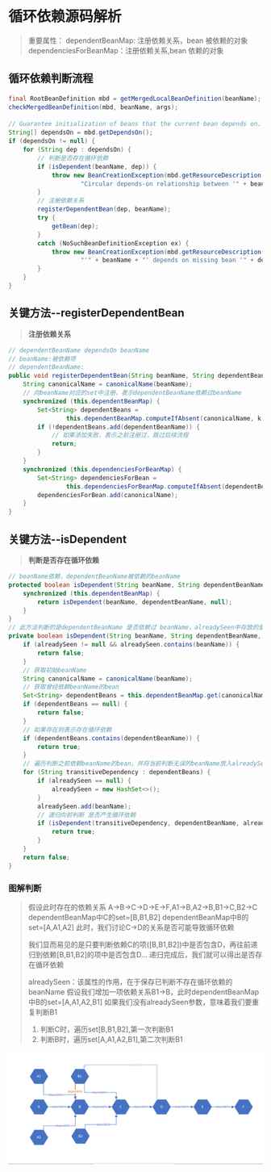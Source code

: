 # 循环依赖源码解析
> 重要属性：
> dependentBeanMap: 注册依赖关系，bean 被依赖的对象
> dependenciesForBeanMap：注册依赖关系,bean 依赖的对象
>
## 循环依赖判断流程
```java
final RootBeanDefinition mbd = getMergedLocalBeanDefinition(beanName);
checkMergedBeanDefinition(mbd, beanName, args);

// Guarantee initialization of beans that the current bean depends on.
String[] dependsOn = mbd.getDependsOn();
if (dependsOn != null) {
    for (String dep : dependsOn) {
        // 判断是否存在循环依赖
        if (isDependent(beanName, dep)) {
            throw new BeanCreationException(mbd.getResourceDescription(), beanName,
                    "Circular depends-on relationship between '" + beanName + "' and '" + dep + "'");
        }
        // 注册依赖关系
        registerDependentBean(dep, beanName);
        try {
            getBean(dep);
        }
        catch (NoSuchBeanDefinitionException ex) {
            throw new BeanCreationException(mbd.getResourceDescription(), beanName,
                    "'" + beanName + "' depends on missing bean '" + dep + "'", ex);
        }
    }
}
```

## 关键方法--registerDependentBean
> **注册依赖关系**
```java
// dependentBeanName dependsOn beanName
// beanName:被依赖项
// dependentBeanName:
public void registerDependentBean(String beanName, String dependentBeanName) {
    String canonicalName = canonicalName(beanName);
    // 向beanName对应的set中注册，表示dependentBeanName依赖过beanName
    synchronized (this.dependentBeanMap) {
        Set<String> dependentBeans =
                this.dependentBeanMap.computeIfAbsent(canonicalName, k -> new LinkedHashSet<>(8));
        if (!dependentBeans.add(dependentBeanName)) {
            // 如果添加失败，表示之前注册过，跳过后续流程
            return;
        }
    }
    synchronized (this.dependenciesForBeanMap) {
        Set<String> dependenciesForBean =
                this.dependenciesForBeanMap.computeIfAbsent(dependentBeanName, k -> new LinkedHashSet<>(8));
        dependenciesForBean.add(canonicalName);
    }
}
```

## 关键方法--isDependent
> **判断是否存在循环依赖**
```java
// beanName依赖，dependentBeanName被依赖的beanName
protected boolean isDependent(String beanName, String dependentBeanName) {
    synchronized (this.dependentBeanMap) {
        return isDependent(beanName, dependentBeanName, null);
    }
}
// 此方法判断的是dependentBeanName 是否依赖过 beanName，alreadySeen中存放的是已判断过的bean，无需重复判断
private boolean isDependent(String beanName, String dependentBeanName, @Nullable Set<String> alreadySeen) {
    if (alreadySeen != null && alreadySeen.contains(beanName)) {
        return false;
    }
    // 获取初始beanName
    String canonicalName = canonicalName(beanName);
    // 获取曾经依赖beanName的bean
    Set<String> dependentBeans = this.dependentBeanMap.get(canonicalName);
    if (dependentBeans == null) {
        return false;
    }
    // 如果存在则表示存在循环依赖
    if (dependentBeans.contains(dependentBeanName)) {
        return true;
    }
    // 遍历判断之前依赖beanName的bean，并将当前判断无误的beanName放入alreadySeen中
    for (String transitiveDependency : dependentBeans) {
        if (alreadySeen == null) {
            alreadySeen = new HashSet<>();
        }
        alreadySeen.add(beanName);
        // 递归向前判断 是否产生循环依赖
        if (isDependent(transitiveDependency, dependentBeanName, alreadySeen)) {
            return true;
        }
    }
    return false;
}
```

### 图解判断
> 假设此时存在的依赖关系 A->B->C->D->E->F,A1->B,A2->B,B1->C,B2->C
> dependentBeanMap中C的set=[B,B1,B2]
> dependentBeanMap中B的set=[A,A1,A2]
> 此时，我们讨论C->D的关系是否可能导致循环依赖
> 
> 我们显而易见的是只要判断依赖C的项([B,B1,B2])中是否包含D，再往前递归到依赖[B,B1,B2]的项中是否包含D...
> 递归完成后，我们就可以得出是否存在循环依赖
> 
> alreadySeen：该属性的作用，在于保存已判断不存在循环依赖的beanName
> 假设我们增加一项依赖关系B1->B，此时dependentBeanMap中B的set=[A,A1,A2,B1]
> 如果我们没有alreadySeen参数，意味着我们要重复判断B1
> 1. 判断C时，遍历set[B,B1,B2],第一次判断B1
> 2. 判断B时，遍历set[A,A1,A2,B1],第二次判断B1
> 

![title](../../../../image/循环依赖.png)